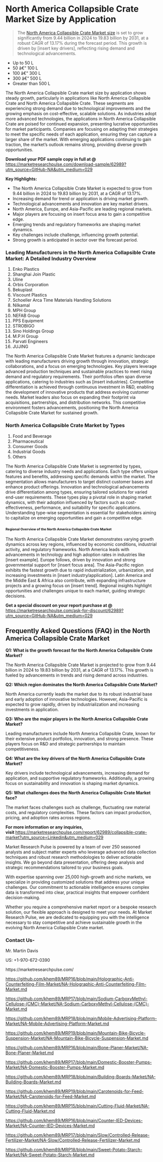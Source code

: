 <h1>North America Collapsible Crate Market&nbsp;Size by Application</h1><blockquote><p>The <a href="https://marketresearchpulse.com/download-sample/62989?utm_source=GitHub-NA&amp;utm_medium=029">North America Collapsible Crate Market size</a> is set to grow significantly from 9.44 billion in 2024 to 19.83 billion by 2031, at a robust CAGR of 13.17% during the forecast period. This growth is driven by [insert key drivers], reflecting rising demand and technological advancements.</p></blockquote><ul><li>Up to 50 L<li> 50 â€“ 100 L<li> 100 â€“ 300 L<li> 300 â€“ 500 L<li> Greater than 500 L</li></ul><p>The North America Collapsible Crate market size by application shows steady growth, particularly in applications like North America Collapsible Crate and North America Collapsible Crate. These segments are experiencing strong demand due to technological improvements and the growing emphasis on cost-effective, scalable solutions. As industries adopt more advanced technologies, the applications in North America Collapsible Crate are poised for continued expansion, presenting lucrative opportunities for market participants. Companies are focusing on adapting their strategies to meet the specific needs of each application, ensuring they can capture a larger share of the market. With emerging applications continuing to gain traction, the market’s outlook remains strong, providing diverse growth opportunities.</p><p><strong>Download your PDF sample copy in full at @ </strong><a href="https://marketresearchpulse.com/download-sample/62989?utm_source=GitHub-NA&amp;utm_medium=029">https://marketresearchpulse.com/download-sample/62989?utm_source=GitHub-NA&amp;utm_medium=029</a></p><p><strong>Key Highlights: </strong></p><ul><li>The North America Collapsible Crate Market is expected to grow from 9.44 billion in 2024 to 19.83 billion by 2031, at a CAGR of 13.17%.</li><li>Increasing demand for trend or application is driving market growth.</li><li>Technological advancements and innovation are key market drivers.</li><li>North America, Europe, and Asia-Pacific are leading regional markets.</li><li>Major players are focusing on insert focus area to gain a competitive edge.</li><li>Emerging trends and regulatory frameworks are shaping market dynamics.</li><li>Key challenges include challenge, influencing growth potential.</li><li>Strong growth is anticipated in sector over the forecast period.</li></ul><h3>Leading Manufacturers in the North America Collapsible Crate Market: A Detailed Industry Overview</h3><ol><li>Enko Plastics</li><li>Shanghai Join Plastic</li><li>Uline</li><li>Orbis Corporation</li><li>Bekuplast</li><li>Viscount Plastics</li><li>Schoeller Arca Time Materials Handling Solutions</li><li>Nilkamal</li><li>MPH Group</li><li>NEFAB Group</li><li>PPS Equipment</li><li>STROBIGO</li><li>Sino Holdings Group</li><li>M.P.H Group</li><li>Parvati Engineers</li><li>JUJING</li></ol><div class="flex max-w-full flex-col flex-grow"><div class="min-h-8 text-message flex w-full flex-col items-end gap-2 whitespace-normal break-words [.text-message+&amp;]:mt-5" dir="auto" data-message-author-role="assistant" data-message-id="fd8432e4-4910-450d-b182-61b7bfb0a01f" data-message-model-slug="gpt-4o"><div class="flex w-full flex-col gap-1 empty:hidden first:pt-[3px]"><div class="markdown prose w-full break-words dark:prose-invert light"><p>The North America Collapsible Crate Market features a dynamic landscape with leading manufacturers driving growth through innovation, strategic collaborations, and a focus on emerging technologies. Key players leverage advanced production techniques and sustainable practices to meet rising demand and regulatory requirements. Their portfolios often span diverse applications, catering to industries such as [insert industries]. Competitive differentiation is achieved through continuous investment in R&amp;D, enabling the development of innovative products that address evolving customer needs. Market leaders also focus on expanding their footprint via acquisitions, partnerships, and distribution networks. This competitive environment fosters advancements, positioning the North America Collapsible Crate Market for sustained growth.</p></div></div></div></div><h3>North America Collapsible Crate Market by Types</h3><ol><li>Food and Beverage<li> Pharmaceutical<li> Consumer Goods<li> Industrial Goods<li> Others</li></ol><div class="flex max-w-full flex-col flex-grow"><div class="min-h-8 text-message flex w-full flex-col items-end gap-2 whitespace-normal break-words [.text-message+&amp;]:mt-5" dir="auto" data-message-author-role="assistant" data-message-id="084470be-0bb7-4664-bddf-5156b4f41249" data-message-model-slug="gpt-4o-mini"><div class="flex w-full flex-col gap-1 empty:hidden first:pt-[3px]"><div class="markdown prose w-full break-words dark:prose-invert light"><p>The North America Collapsible Crate Market is segmented by types, catering to diverse industry needs and applications. Each type offers unique features and benefits, addressing specific demands within the market. The segmentation allows manufacturers to target distinct customer bases and enhance product offerings. Innovation and technological advancements drive differentiation among types, ensuring tailored solutions for varied end-user requirements. These types play a pivotal role in shaping market dynamics, with their adoption influenced by factors such as cost-effectiveness, performance, and suitability for specific applications. Understanding type-wise segmentation is essential for stakeholders aiming to capitalize on emerging opportunities and gain a competitive edge.</p></div></div></div></div><h3><span style="font-size: 11px;">Regional Overview of the North America Collapsible Crate Market</span></h3><div class="flex max-w-full flex-col flex-grow"><div class="min-h-8 text-message flex w-full flex-col items-end gap-2 whitespace-normal break-words [.text-message+&amp;]:mt-5" dir="auto" data-message-author-role="assistant" data-message-id="e9038762-ce64-4e30-91c9-9bd413514231" data-message-model-slug="gpt-4o-mini"><div class="flex w-full flex-col gap-1 empty:hidden first:pt-[3px]"><div class="markdown prose w-full break-words dark:prose-invert light"><p>The North America Collapsible Crate Market demonstrates varying growth dynamics across key regions, influenced by economic conditions, industrial activity, and regulatory frameworks. North America leads with advancements in technology and high adoption rates in industries like [insert example]. Europe follows, driven by innovation and strong governmental support for [insert focus area]. The Asia-Pacific region exhibits the fastest growth due to rapid industrialization, urbanization, and increasing investments in [insert industry/application]. Latin America and the Middle East &amp; Africa also contribute, with expanding infrastructure projects and a growing focus on [insert trend]. Regional insights highlight opportunities and challenges unique to each market, guiding strategic decisions.</p></div></div></div></div><p><strong>Get a special discount on your report purchase at @ </strong><a href="https://marketresearchpulse.com/ask-for-discount/62989?utm_source=GitHub-NA&amp;utm_medium=029">https://marketresearchpulse.com/ask-for-discount/62989?utm_source=GitHub-NA&amp;utm_medium=029</a></p><h2>Frequently Asked Questions (FAQ) in the North America Collapsible Crate Market</h2><p><strong>Q1: What is the growth forecast for the North America Collapsible Crate Market?</strong></p><p>The North America Collapsible Crate Market is projected to grow from 9.44 billion in 2024 to 19.83 billion by 2031, at a CAGR of 13.17%. This growth is fueled by advancements in trends and rising demand across industries.</p><p><strong>Q2: Which region dominates the North America Collapsible Crate Market?</strong></p><p>North America currently leads the market due to its robust industrial base and early adoption of innovative technologies. However, Asia-Pacific is expected to grow rapidly, driven by industrialization and increasing investments in application.</p><p><strong>Q3: Who are the major players in the North America Collapsible Crate Market?</strong></p><p>Leading manufacturers include North America Collapsible Crate, known for their extensive product portfolios, innovation, and strong presence. These players focus on R&amp;D and strategic partnerships to maintain competitiveness.</p><p><strong>Q4: What are the key drivers of the North America Collapsible Crate Market?</strong></p><p>Key drivers include technological advancements, increasing demand for application, and supportive regulatory frameworks. Additionally, a growing focus on sustainability and innovation is shaping market dynamics.</p><p><strong>Q5: What challenges does the North America Collapsible Crate Market face?</strong></p><p>The market faces challenges such as challenge, fluctuating raw material costs, and regulatory complexities. These factors can impact production, pricing, and adoption rates across regions.</p><p><strong>For more information or any inquiries, visit&nbsp;</strong><a href="https://marketresearchpulse.com/report/62989/collapsible-crate-market?utm_source=Linkedin&utm_medium=029">https://marketresearchpulse.com/report/62989/collapsible-crate-market?utm_source=Linkedin&utm_medium=029</a></p><p>Market Research Pulse is powered by a team of over 250 seasoned analysts and subject matter experts who leverage advanced data collection techniques and robust research methodologies to deliver actionable insights. We go beyond data presentation, offering deep analysis and strategic recommendations tailored to your business goals.</p><p>With expertise spanning over 25,000 high-growth and niche markets, we specialize in providing customized solutions that address your unique challenges. Our commitment to actionable intelligence ensures complex data is transformed into clear, practical insights that empower confident decision-making.</p><p>Whether you require a comprehensive market report or a bespoke research solution, our flexible approach is designed to meet your needs. At Market Research Pulse, we are dedicated to equipping you with the intelligence necessary to stay competitive and achieve sustainable growth in the evolving North America Collapsible Crate market.</p><h3><strong>Contact Us-</strong></h3><p>Mr. Martin Davis</p><p>US: +1-970-672-0390</p><p>https://marketresearchpulse.com/</p><p><a href="https://github.com/khem89/MRP16/blob/main/Holographic-Anti-Counterfeiting-Film-Market/NA-Holographic-Anti-Counterfeiting-Film-Market.md">https://github.com/khem89/MRP16/blob/main/Holographic-Anti-Counterfeiting-Film-Market/NA-Holographic-Anti-Counterfeiting-Film-Market.md</a></p><p><a href="https://github.com/khem89/MRP17/blob/main/Sodium-CarboxyMethyl-Cellulose-(CMC)-Market/NA-Sodium-CarboxyMethyl-Cellulose-(CMC)-Market.md">https://github.com/khem89/MRP17/blob/main/Sodium-CarboxyMethyl-Cellulose-(CMC)-Market/NA-Sodium-CarboxyMethyl-Cellulose-(CMC)-Market.md</a></p><p><a href="https://github.com/khem89/MRP18/blob/main/Mobile-Advertising-Platform-Market/NA-Mobile-Advertising-Platform-Market.md">https://github.com/khem89/MRP18/blob/main/Mobile-Advertising-Platform-Market/NA-Mobile-Advertising-Platform-Market.md</a></p><p><a href="https://github.com/khem89/MRP19/blob/main/Mountain-Bike-Bicycle-Suspension-Market/NA-Mountain-Bike-Bicycle-Suspension-Market.md">https://github.com/khem89/MRP19/blob/main/Mountain-Bike-Bicycle-Suspension-Market/NA-Mountain-Bike-Bicycle-Suspension-Market.md</a></p><p><a href="https://github.com/khem89/MRP16/blob/main/Bone-Planer-Market/NA-Bone-Planer-Market.md">https://github.com/khem89/MRP16/blob/main/Bone-Planer-Market/NA-Bone-Planer-Market.md</a></p><p><a href="https://github.com/khem89/MRP17/blob/main/Domestic-Booster-Pumps-Market/NA-Domestic-Booster-Pumps-Market.md">https://github.com/khem89/MRP17/blob/main/Domestic-Booster-Pumps-Market/NA-Domestic-Booster-Pumps-Market.md</a></p><p><a href="https://github.com/khem89/MRP18/blob/main/Building-Boards-Market/NA-Building-Boards-Market.md">https://github.com/khem89/MRP18/blob/main/Building-Boards-Market/NA-Building-Boards-Market.md</a></p><p><a href="https://github.com/khem89/MRP19/blob/main/Carotenoids-for-Feed-Market/NA-Carotenoids-for-Feed-Market.md">https://github.com/khem89/MRP19/blob/main/Carotenoids-for-Feed-Market/NA-Carotenoids-for-Feed-Market.md</a></p><p><a href="https://github.com/khem89/MRP15/blob/main/Cutting-Fluid-Market/NA-Cutting-Fluid-Market.md">https://github.com/khem89/MRP15/blob/main/Cutting-Fluid-Market/NA-Cutting-Fluid-Market.md</a></p><p><a href="https://github.com/khem89/MRP16/blob/main/Counter-IED-Devices-Market/NA-Counter-IED-Devices-Market.md">https://github.com/khem89/MRP16/blob/main/Counter-IED-Devices-Market/NA-Counter-IED-Devices-Market.md</a></p><p><a href="https://github.com/khem89/MRP17/blob/main/Slow/Controlled-Release-Fertilizer-Market/NA-Slow/Controlled-Release-Fertilizer-Market.md">https://github.com/khem89/MRP17/blob/main/Slow/Controlled-Release-Fertilizer-Market/NA-Slow/Controlled-Release-Fertilizer-Market.md</a></p><p><a href="https://github.com/khem89/MRP18/blob/main/Sweet-Potato-Starch-Market/NA-Sweet-Potato-Starch-Market.md">https://github.com/khem89/MRP18/blob/main/Sweet-Potato-Starch-Market/NA-Sweet-Potato-Starch-Market.md</a></p>
